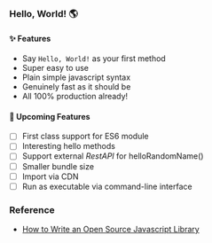 ### Hello, World! 🌎
#### ✨ Features
- Say `Hello, World!` as your first method
- Super easy to use
- Plain simple javascript syntax
- Genuinely fast as it should be
- All 100% production already!

#### 🤩 Upcoming Features
- [ ] First class support for ES6 module
- [ ] Interesting hello methods
- [ ] Support external *RestAPI* for helloRandomName()
- [ ] Smaller bundle size
- [ ] Import via CDN
- [ ] Run as executable via command-line interface

### Reference
- [How to Write an Open Source Javascript Library](https://egghead.io/courses/how-to-write-an-open-source-javascript-library)